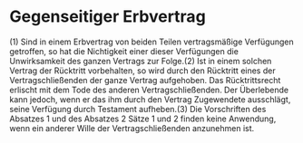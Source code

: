 # Gegenseitiger Erbvertrag

(1) Sind in einem Erbvertrag von beiden Teilen vertragsmäßige Verfügungen getroffen, so hat die Nichtigkeit einer dieser Verfügungen die Unwirksamkeit des ganzen Vertrags zur Folge.(2) Ist in einem solchen Vertrag der Rücktritt vorbehalten, so wird durch den Rücktritt eines der Vertragschließenden der ganze Vertrag aufgehoben. Das Rücktrittsrecht erlischt mit dem Tode des anderen Vertragschließenden. Der Überlebende kann jedoch, wenn er das ihm durch den Vertrag Zugewendete ausschlägt, seine Verfügung durch Testament aufheben.(3) Die Vorschriften des Absatzes 1 und des Absatzes 2 Sätze 1 und 2 finden keine Anwendung, wenn ein anderer Wille der Vertragschließenden anzunehmen ist. 

